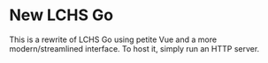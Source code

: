 # New LCHS Go
This is a rewrite of LCHS Go using petite Vue and a more modern/streamlined interface. To host it, simply run an HTTP server.